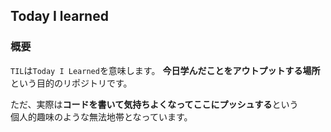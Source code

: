 ## Today I learned
### 概要
`TIL`は`Today I Learned`を意味します。
**今日学んだことをアウトプットする場所**という目的のリポジトリです。

ただ、実際は**コードを書いて気持ちよくなってここにプッシュする**という  
個人的趣味のような無法地帯となっています。

